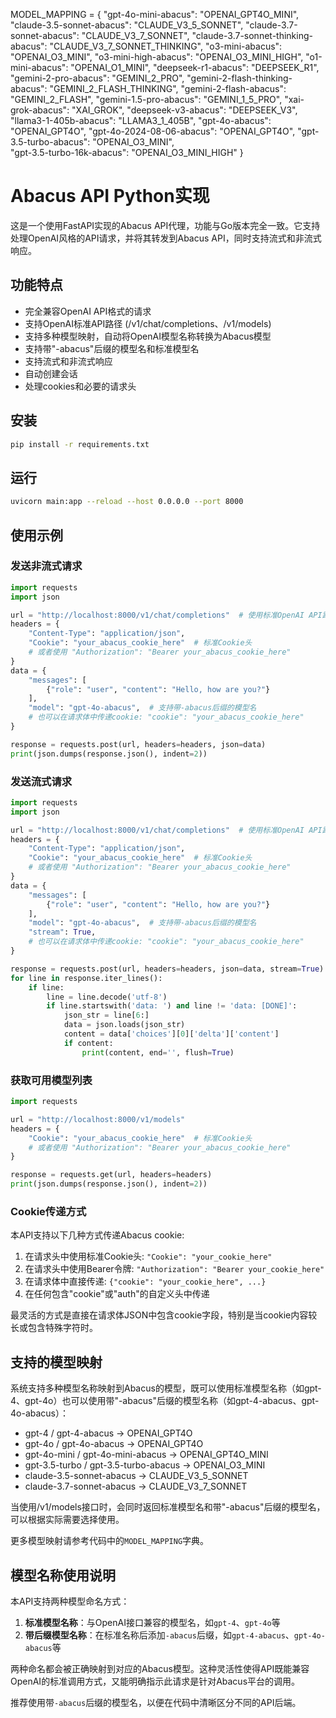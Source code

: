 MODEL_MAPPING = {
    "gpt-4o-mini-abacus": "OPENAI_GPT4O_MINI",
    "claude-3.5-sonnet-abacus": "CLAUDE_V3_5_SONNET",
    "claude-3.7-sonnet-abacus": "CLAUDE_V3_7_SONNET", 
    "claude-3.7-sonnet-thinking-abacus": "CLAUDE_V3_7_SONNET_THINKING", 
    "o3-mini-abacus": "OPENAI_O3_MINI",
    "o3-mini-high-abacus": "OPENAI_O3_MINI_HIGH",
    "o1-mini-abacus": "OPENAI_O1_MINI",
    "deepseek-r1-abacus": "DEEPSEEK_R1",
    "gemini-2-pro-abacus": "GEMINI_2_PRO",
    "gemini-2-flash-thinking-abacus": "GEMINI_2_FLASH_THINKING",
    "gemini-2-flash-abacus": "GEMINI_2_FLASH",
    "gemini-1.5-pro-abacus": "GEMINI_1_5_PRO",
    "xai-grok-abacus": "XAI_GROK",
    "deepseek-v3-abacus": "DEEPSEEK_V3",
    "llama3-1-405b-abacus": "LLAMA3_1_405B",
    "gpt-4o-abacus": "OPENAI_GPT4O",
    "gpt-4o-2024-08-06-abacus": "OPENAI_GPT4O", 
    "gpt-3.5-turbo-abacus": "OPENAI_O3_MINI",  
    "gpt-3.5-turbo-16k-abacus": "OPENAI_O3_MINI_HIGH" 
}

# Abacus API Python实现

这是一个使用FastAPI实现的Abacus API代理，功能与Go版本完全一致。它支持处理OpenAI风格的API请求，并将其转发到Abacus API，同时支持流式和非流式响应。

## 功能特点

- 完全兼容OpenAI API格式的请求
- 支持OpenAI标准API路径 (/v1/chat/completions、/v1/models)
- 支持多种模型映射，自动将OpenAI模型名称转换为Abacus模型
- 支持带"-abacus"后缀的模型名和标准模型名
- 支持流式和非流式响应
- 自动创建会话
- 处理cookies和必要的请求头

## 安装

```bash
pip install -r requirements.txt
```

## 运行

```bash
uvicorn main:app --reload --host 0.0.0.0 --port 8000
```

## 使用示例

### 发送非流式请求

```python
import requests
import json

url = "http://localhost:8000/v1/chat/completions"  # 使用标准OpenAI API路径
headers = {
    "Content-Type": "application/json",
    "Cookie": "your_abacus_cookie_here"  # 标准Cookie头
    # 或者使用 "Authorization": "Bearer your_abacus_cookie_here"
}
data = {
    "messages": [
        {"role": "user", "content": "Hello, how are you?"}
    ],
    "model": "gpt-4o-abacus",  # 支持带-abacus后缀的模型名
    # 也可以在请求体中传递cookie: "cookie": "your_abacus_cookie_here"
}

response = requests.post(url, headers=headers, json=data)
print(json.dumps(response.json(), indent=2))
```

### 发送流式请求

```python
import requests
import json

url = "http://localhost:8000/v1/chat/completions"  # 使用标准OpenAI API路径
headers = {
    "Content-Type": "application/json",
    "Cookie": "your_abacus_cookie_here"  # 标准Cookie头
    # 或者使用 "Authorization": "Bearer your_abacus_cookie_here"
}
data = {
    "messages": [
        {"role": "user", "content": "Hello, how are you?"}
    ],
    "model": "gpt-4o-abacus",  # 支持带-abacus后缀的模型名
    "stream": True,
    # 也可以在请求体中传递cookie: "cookie": "your_abacus_cookie_here"
}

response = requests.post(url, headers=headers, json=data, stream=True)
for line in response.iter_lines():
    if line:
        line = line.decode('utf-8')
        if line.startswith('data: ') and line != 'data: [DONE]':
            json_str = line[6:]
            data = json.loads(json_str)
            content = data['choices'][0]['delta']['content']
            if content:
                print(content, end='', flush=True)
```

### 获取可用模型列表

```python
import requests

url = "http://localhost:8000/v1/models"
headers = {
    "Cookie": "your_abacus_cookie_here"  # 标准Cookie头
    # 或者使用 "Authorization": "Bearer your_abacus_cookie_here"
}

response = requests.get(url, headers=headers)
print(json.dumps(response.json(), indent=2))
```

### Cookie传递方式

本API支持以下几种方式传递Abacus cookie:

1. 在请求头中使用标准Cookie头: `"Cookie": "your_cookie_here"`
2. 在请求头中使用Bearer令牌: `"Authorization": "Bearer your_cookie_here"`
3. 在请求体中直接传递: `{"cookie": "your_cookie_here", ...}`
4. 在任何包含"cookie"或"auth"的自定义头中传递

最灵活的方式是直接在请求体JSON中包含cookie字段，特别是当cookie内容较长或包含特殊字符时。

## 支持的模型映射

系统支持多种模型名称映射到Abacus的模型，既可以使用标准模型名称（如gpt-4、gpt-4o）也可以使用带"-abacus"后缀的模型名称（如gpt-4-abacus、gpt-4o-abacus）：

- gpt-4 / gpt-4-abacus → OPENAI_GPT4O
- gpt-4o / gpt-4o-abacus → OPENAI_GPT4O
- gpt-4o-mini / gpt-4o-mini-abacus → OPENAI_GPT4O_MINI
- gpt-3.5-turbo / gpt-3.5-turbo-abacus → OPENAI_O3_MINI
- claude-3.5-sonnet-abacus → CLAUDE_V3_5_SONNET
- claude-3.7-sonnet-abacus → CLAUDE_V3_7_SONNET

当使用/v1/models接口时，会同时返回标准模型名和带"-abacus"后缀的模型名，可以根据实际需要选择使用。

更多模型映射请参考代码中的`MODEL_MAPPING`字典。

## 模型名称使用说明

本API支持两种模型命名方式：

1. **标准模型名称**：与OpenAI接口兼容的模型名，如`gpt-4`、`gpt-4o`等
2. **带后缀模型名称**：在标准名称后添加`-abacus`后缀，如`gpt-4-abacus`、`gpt-4o-abacus`等

两种命名都会被正确映射到对应的Abacus模型。这种灵活性使得API既能兼容OpenAI的标准调用方式，又能明确指示此请求是针对Abacus平台的调用。

推荐使用带`-abacus`后缀的模型名，以便在代码中清晰区分不同的API后端。
